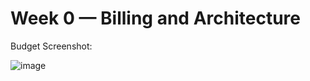 # Week 0 — Billing and Architecture


Budget Screenshot:

![image](https://user-images.githubusercontent.com/48336937/232346798-2fa8aead-faa7-4c87-8650-96e1752c2d1a.png)
